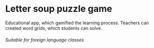 # Letter soup puzzle game

Educational app, which gamified the learning process.
Teachers can created word grids, which students can solve.

###### Suitable for foreign language classes 
